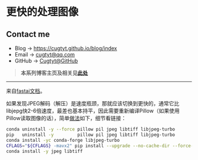 # 更快的处理图像

## Contact me

* Blog -> <https://cugtyt.github.io/blog/index>
* Email -> <cugtyt@qq.com>
* GitHub -> [Cugtyt@GitHub](https://github.com/Cugtyt)

> **本系列博客主页及相关见**[**此处**](https://cugtyt.github.io/blog/effective-pytorch/index)

---

来自[fastai文档](https://docs.fast.ai/performance.html#faster-image-processing)。

如果发现JPEG解码（解压）是速度瓶颈，那就应该切换到更快的[](https://libjpeg-turbo.org/)，通常它比libjepg快2-6倍速度，最差也基本持平，因此需要重新编译Pillow（如果使用Pillow读取图像的话），简单[做法](https://docs.fast.ai/performance.html#pillow-simd)如下，细节看链接：

``` bash
conda uninstall -y --force pillow pil jpeg libtiff libjpeg-turbo
pip   uninstall -y         pillow pil jpeg libtiff libjpeg-turbo
conda install -yc conda-forge libjpeg-turbo
CFLAGS="${CFLAGS} -mavx2" pip install --upgrade --no-cache-dir --force-reinstall --no-binary :all: --compile pillow-simd
conda install -y jpeg libtiff
```